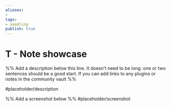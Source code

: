 ```yaml
---
aliases: 
- 
tags:
- seedling
publish: true
---
```


# T - Note showcase

%% Add a description below this line. It doesn't need to be long: one or two sentences should be a good start. If you can add links to any plugins or notes in the community vault %%

#placeholder/description 

%% Add a screenshot below %%
#placeholder/screenshot 
